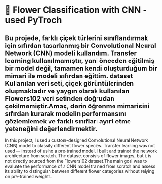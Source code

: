 # 🌸 Flower Classification with CNN - used PyTroch
Bu projede, farklı çiçek türlerini sınıflandırmak için sıfırdan tasarlanmış bir Convolutional Neural Network (CNN) modeli kullandım. Transfer learning kullanılmamıştır, yani önceden eğitilmiş bir model değil, tamamen kendi oluşturduğum bir mimari ile modeli sıfırdan eğittim. dataset
Kullanılan veri seti, çiçek görüntülerinden oluşmaktadır ve yaygın olarak kullanılan Flowers102 veri setinden doğrudan çekilmemiştir.Amaç, derin öğrenme mimarisini sıfırdan kurarak modelin performansını gözlemlemek ve farklı sınıfları ayırt etme yeteneğini değerlendirmektir.
--
In this project, I used a custom-designed Convolutional Neural Network (CNN) model to classify different flower species. Transfer learning was not used — instead of using a pre-trained model, I built and trained the network architecture from scratch.
The dataset consists of flower images, but it is not directly sourced from the Flowers102 dataset.The main goal was to evaluate the performance of a CNN model trained from scratch and assess its ability to distinguish between different flower categories without relying on pre-trained weights.
